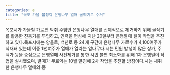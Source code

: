 ```yaml
---
categories: e
title: "목포 가을 불청객 은행나무 열매 굴착기로 수거"
---
```

목포시가 가을철 가로변 악취 주범인 은행나무 열매를 선제적으로 제거하기 위해 굴삭기를 활용한 진동기를 투입하고, 인력을 편성해 지난 20일부터 은행열매 털이 작업을 추진하고 있다.목포시에는 양을로, 백년로 등 24개 구간에 은행나무 가로수가 4,100여주가 식재돼 있는데 이중 1천여주가 열매가 열리는 암나무다.시는 민원 발생이 많은 상가, 주택가 등을 중심으로 은행열매 사전제거를 통한 시민 불편 최소화를 위해 1차 은행털이 작업을 실시했으며, 열매가 무르익는 10월 말경에 2차 작업을 추진할 방침이다.시는 채취한 은행나무 열매의 중